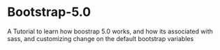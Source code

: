 # Bootstrap-5.0
A Tutorial to learn how boostrap 5.0 works, and how its associated with sass, and customizing change on the default bootstrap variables
